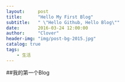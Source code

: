 ```yaml
---
layout:     post
title:      "Hello My First Blog"
subtitle:   " \"Hello Github, Hello Blog\""
date:       2016-03-24 12:00:00
author:     "Clover"
header-img: "img/post-bg-2015.jpg"
catalog: true
tags:
    - 生活
---
```


##我的第一个Blog